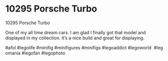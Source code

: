 # 10295 Porsche Turbo

10295 Porsche Turbo

One of my all time dream cars. I am glad I finally got that model and displayed in my collection. It’s a nice build and great for displaying.

#afol #legolife #minifig #minifigures #minifigs #legoaddict #legoworld  #legomania #legofan #legophoto 


